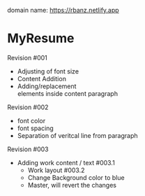 domain name: https://rbanz.netlify.app

# MyResume
Revision #001
- Adjusting of font size
- Content Addition
- Adding/replacement  <article> elements inside content paragraph

Revision #002
- font color
- font spacing
- Separation of veritcal line from paragraph

Revision #003
  - Adding work content / text
    #003.1
    - Work layout 
    #003.2
    - Change Background color to blue
    - Master, will revert the changes
